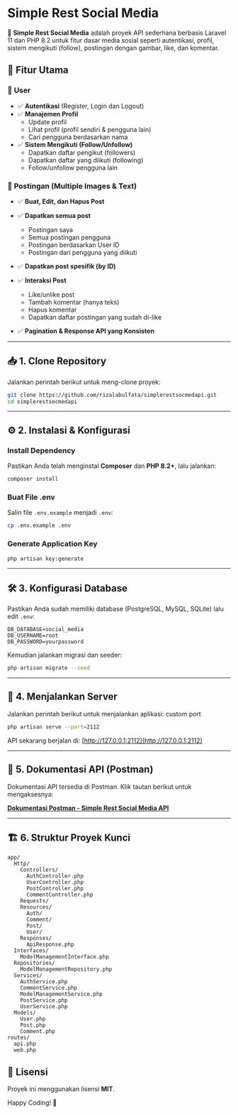 # Simple Rest Social Media

🚀 **Simple Rest Social Media** adalah proyek API sederhana berbasis Laravel 11 dan PHP 8.2 untuk fitur dasar media sosial seperti autentikasi, profil, sistem mengikuti (follow), postingan dengan gambar, like, dan komentar.

## 📌 Fitur Utama
### 🔐 **User**
- ✅ **Autentikasi** (Register, Login dan Logout)
- ✅ **Manajemen Profil**
  - Update profil
  - Lihat profil (profil sendiri & pengguna lain)
  - Cari pengguna berdasarkan nama
- ✅ **Sistem Mengikuti (Follow/Unfollow)**
  - Dapatkan daftar pengikut (followers)
  - Dapatkan daftar yang diikuti (following)
  - Follow/unfollow pengguna lain

### 📝 **Postingan** (Multiple Images & Text)
- ✅ **Buat, Edit, dan Hapus Post**
- ✅ **Dapatkan semua post**
  - Postingan saya
  - Semua postingan pengguna
  - Postingan berdasarkan User ID
  - Postingan dari pengguna yang diikuti
- ✅ **Dapatkan post spesifik (by ID)**
- ✅ **Interaksi Post**
  - Like/unlike post
  - Tambah komentar (hanya teks)
  - Hapus komentar
  - Dapatkan daftar postingan yang sudah di-like

- ✅ **Pagination & Response API yang Konsisten**

---

## 📥 1. Clone Repository
Jalankan perintah berikut untuk meng-clone proyek:

```bash
git clone https://github.com/rizalabulfata/simplerestsocmedapi.git
cd simplerestsocmedapi
```

---

## ⚙️ 2. Instalasi & Konfigurasi
### **Install Dependency**
Pastikan Anda telah menginstal **Composer** dan **PHP 8.2+**, lalu jalankan:

```bash
composer install
```

### **Buat File .env**
Salin file `.env.example` menjadi `.env`:
```bash
cp .env.example .env
```

### **Generate Application Key**
```bash
php artisan key:generate
```

---

## 🛠 3. Konfigurasi Database
Pastikan Anda sudah memiliki database (PostgreSQL, MySQL, SQLite) lalu edit `.env`:

```env
DB_DATABASE=social_media
DB_USERNAME=root
DB_PASSWORD=yourpassword
```

Kemudian jalankan migrasi dan seeder:
```bash
php artisan migrate --seed
```

---

## 🔑 4. Menjalankan Server
Jalankan perintah berikut untuk menjalankan aplikasi: custom port
```bash
php artisan serve --port=2112
```
API sekarang berjalan di: [http://127.0.0.1:2112](http://127.0.0.1:2112)

---

## 📄 5. Dokumentasi API (Postman)
Dokumentasi API tersedia di Postman. Klik tautan berikut untuk mengaksesnya:

[**Dokumentasi Postman - Simple Rest Social Media API**](#)

---

## 🏗 6. Struktur Proyek Kunci
```
app/
  Http/
    Controllers/
      AuthController.php
      UserController.php
      PostController.php
      CommentController.php
    Requests/
    Resources/
      Auth/
      Comment/
      Post/
      User/
    Responses/
      ApiResponse.php
  Interfaces/
    ModelManagementInterface.php
  Repositories/
    ModelManagementRepository.php
  Services/
    AuthService.php
    CommentService.php
    ModelManagementService.php
    PostService.php
    UserService.php
  Models/
    User.php
    Post.php
    Comment.php
routes/
  api.php
  web.php
```

## 📜 Lisensi
Proyek ini menggunakan lisensi **MIT**.

Happy Coding! 🚀

